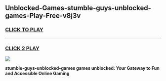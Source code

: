 
## Unblocked-Games-stumble-guys-unblocked-games-Play-Free-v8j3v
<h3>
<a href="https://premium76.site?title=stumble-guys-unblocked-games&ref=21A">CLICK TO PLAY</a></h3>
<hr>

<h3>
<a href="https://premium76.site?title=stumble-guys-unblocked-games&ref=21A">CLICK 2 PLAY</a>
  
</h3>

<a href="https://premium76.site?title=stumble-guys-unblocked-games&ref=21A"><img src="https://clearcache.store/games.png"></a>


**stumble-guys-unblocked-games games unblocked: Your Gateway to Fun and Accessible Online Gaming**
